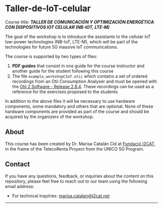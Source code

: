 # Taller-de-IoT-celular


Course title: ***TALLER DE COMUNICACIÓN Y OPTIMIZACIÓN ENERGÉTICA
CON DISPOSITIVOS IOT CELULAR (NB-IOT, LTE-M)***

The goal of the workshop is to introduce the assistants to the cellular IoT low-power technologies (NB-IoT, LTE-M), which will be part of the technologies for future 5G massive IoT communications.

The course is supported by two types of files: 
1. **PDF guides** that consist in one guide for the course instructor and another guide for the student following this course 
2. The file `example_workshopCIoT.otii` which contains a set of ordered recordings from an Otii Consumption Analyser and must be opened with the [Otii 2 Software - Release 2.8.4](https://www.qoitech.com/download). These recordings can be used as a reference for the exercises proposed to the students

In addition to the above files it will be necessary to use hardware components, some mandatory and others that are optional. None of these hardware components are provided as part of the course and should be acquired by the organizers of the workshop.

 



## About


This course has been created by Dr. Marisa Catalán Cid at [Fundació I2CAT](https://i2cat.net/), in the frame of the TelecoRenta Proyect from the UNICO 5G Program.        


## Contact


If you have any questions, feedback, or inquiries about the content on this repository, please feel free to reach out to our team using the following email address:


- For technical inquiries: [marisa.catalan@i2cat.net](mailto:marisa.catalan@i2cat.net)





---
